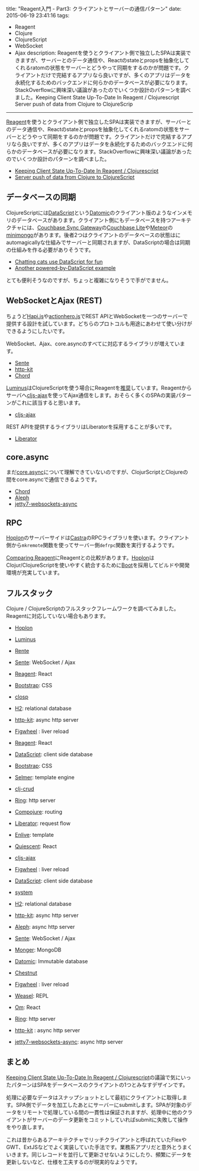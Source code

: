 title: "Reagent入門 - Part3: クライアントとサーバーの通信パターン"
date: 2015-06-19 23:41:16
tags:
 - Reagent
 - Clojure
 - ClojureScript
 - WebSocket
 - Ajax
description: Reagentを使うとクライアント側で独立したSPAは実装できますが、サーバーとのデータ通信や、Reactのstateとpropsを抽象化してくれるratomの状態をサーバーとどうやって同期をするのかが問題です。クライアントだけで完結するアプリなら良いですが、多くのアプリはデータを永続化するためのバックエンドに何らかのデータベースが必要になります。StackOverflowに興味深い議論があったのでいくつか設計のパターンを調べました。Keeping Client State Up-To-Date In Reagent / Clojurescript Server push of data from Clojure to ClojureScrip
---

[Reagent](https://github.com/reagent-project/reagent)を使うとクライアント側で独立したSPAは実装できますが、サーバーとのデータ通信や、Reactのstateとpropsを抽象化してくれるratomの状態をサーバーとどうやって同期をするのかが問題です。クライアントだけで完結するアプリなら良いですが、多くのアプリはデータを永続化するためのバックエンドに何らかのデータベースが必要になります。StackOverflowに興味深い議論があったのでいくつか設計のパターンを調べました。


* [Keeping Client State Up-To-Date In Reagent / Clojurescript](http://stackoverflow.com/questions/27159921/keeping-client-state-up-to-date-in-reagent-clojurescript)
* [Server push of data from Clojure to ClojureScript](http://stackoverflow.com/questions/21823002/server-push-of-data-from-clojure-to-clojurescript)


<!-- more -->

## データベースの同期

ClojureScriptには[DataScript](https://github.com/tonsky/datascript)という[Datomic](http://www.datomic.com/)のクライアント版のようなインメモリのデータベースがあります。クライアント側にもデータベースを持つアーキテクチャには、[Couchbase Sync Gateway](https://github.com/couchbase/sync_gateway)の[Couchbase Lite](https://github.com/couchbase/couchbase-lite-ios)や[Meteor](https://www.meteor.com/)の[minimongo](https://www.meteor.com/mini-databases)があります。後者2つはクライアントのデータベースの状態はにautomagicallyな仕組みでサーバーと同期されますが、DataScriptの場合は同期の仕組みを作る必要がありそうです。

* [Chatting cats use DataScript for fun](http://tonsky.me/blog/datascript-chat/)
* [Another powered-by-DataScript example](http://tonsky.me/blog/acha-acha/)

とても便利そうなのですが、ちょっと複雑になりそうで手がでません。


## WebSocketとAjax (REST)

ちょうど[Hapi.js](http://hapijs.com/)や[actionhero.js](http://www.actionherojs.com/)でREST APIとWebSocketを一つのサーバーで提供する設計を試しています。どちらのプロトコルも用途にあわせて使い分けができるようにしたいです。

WebSocket、Ajax、core.asyncのすべてに対応するライブラリが増えています。

* [Sente](https://github.com/ptaoussanis/sente)
* [http-kit](http://www.http-kit.org/)
* [Chord](https://github.com/james-henderson/chord)


[Luminus](http://www.luminusweb.net/)はClojureScriptを使う場合にReagentを[推奨](http://www.luminusweb.net/docs/clojurescript.md#reagent)しています。Reagentからサーバへ[cljs-ajax](https://github.com/JulianBirch/cljs-ajax)を使ってAjax通信をします。おそらく多くのSPAの実装パターンがこれに該当すると思います。

* [cljs-ajax](https://github.com/JulianBirch/cljs-ajax)

REST APIを提供するライブラリはLiberatorを採用することが多いです。

* [Liberator](http://clojure-liberator.github.io/liberator/)


## core.async

まだ[core.async](https://github.com/clojure/core.async)について理解できていないのですが、ClojurScriptとClojureの間をcore.asyncで通信できるようです。

* [Chord](https://github.com/james-henderson/chord)
* [Aleph](https://github.com/ztellman/aleph)
* [jetty7-websockets-async](https://github.com/lynaghk/jetty7-websockets-async)


## RPC

[Hoplon](http://hoplon.io/)のサーバーサイドは[Castra](https://github.com/tailrecursion/castra)のRPCライブラリを使います。クライアント側から`mkremote`関数を使ってサーバー側`defrpc`関数を実行するようです。

[Comparing Reagent](http://hoplon.discoursehosting.net/t/comparing-reagent/393)にReagentとの比較があります。[Hoplon](http://hoplon.io/)はClojur/ClojureScriptを使いやすく統合するために[Boot](https://github.com/boot-clj/boot)を採用してビルドや開発環境が充実しています。
 

## フルスタック

Clojure / ClojureScriptのフルスタックフレームワークを調べてみました。Reagentに対応していない場合もあります。

* [Hoplon](http://hoplon.io/)
* [Luminus](http://www.luminusweb.net/)

* [Rente](https://github.com/enterlab/rente)
 * [Sente](https://github.com/ptaoussanis/sente): WebSocket / Ajax
 * [Reagent](https://github.com/reagent-project/reagent): React
 * [Bootstrap](http://getbootstrap.com/): CSS

* [closp](https://github.com/sveri/closp)
 * [H2](http://www.h2database.com/html/main.html): relational database
 * [http-kit](http://www.http-kit.org/): async http server
 * [Figwheel](https://github.com/bhauman/lein-figwheel) : liver reload
 * [Reagent](https://github.com/reagent-project/reagent): React
 * [DataScript](https://github.com/tonsky/datascript): client side database
 * [Bootstrap](http://getbootstrap.com/): CSS
 * [Selmer](https://github.com/yogthos/Selmer): template engine

* [clj-crud](https://github.com/thegeez/clj-crud)
 * [Ring](https://github.com/ring-clojure/ring): http server
 * [Compojure](https://github.com/weavejester/compojure): routing
 * [Liberator](http://clojure-liberator.github.io/liberator/): request flow
 * [Enlive](https://github.com/cgrand/enlive): template
 * [Quiescent](https://github.com/levand/quiescent): React
 * [cljs-ajax](https://github.com/JulianBirch/cljs-ajax)
 * [Figwheel](https://github.com/bhauman/lein-figwheel) : liver reload
 * [DataScript](https://github.com/tonsky/datascript): client side database

* [system](https://github.com/danielsz/system)
 * [H2](http://www.h2database.com/html/main.html): relational database
 * [http-kit](http://www.http-kit.org/): async http server
 * [Aleph](https://github.com/ztellman/aleph): async http server
 * [Sente](https://github.com/ptaoussanis/sente): WebSocket / Ajax
 * [Monger](http://clojuremongodb.info/): MongoDB
 * [Datomic](http://www.datomic.com/): Immutable database

* [Chestnut](https://github.com/plexus/chestnut)
 * [Figwheel](https://github.com/bhauman/lein-figwheel) : liver reload
 * [Weasel](https://github.com/tomjakubowski/weasel): REPL
 * [Om](https://github.com/omcljs/om): React
 * [Ring](https://github.com/ring-clojure/ring): http server
 * [http-kit](http://www.http-kit.org/) : async http server
 * [jetty7-websockets-async](https://github.com/lynaghk/jetty7-websockets-async): async http server


## まとめ

[Keeping Client State Up-To-Date In Reagent / Clojurescript](http://stackoverflow.com/questions/27159921/keeping-client-state-up-to-date-in-reagent-clojurescript)の議論で気にいったパターンはSPAをデータベースのクライアントの1つとみなすデザインです。


処理に必要なデータはスナップショットとして最初にクライアントに取得します。SPA側でデータを加工したあとにサーバーにsubmitします。SPAが対象のデータをリモートで処理している間の一貫性は保証されますが、処理中に他のクライアントがサーバーのデータ更新をコミットしていればsubmitに失敗して操作をやり直します。

これは昔からあるアーキテクチャでリッチクライアントと呼ばれていたFlexやGWT、ExtJSなどでよく実装していた手法です。業務系アプリだと意外とうまくいきます。同じレコードを並行して更新させないようにしたり、頻繁にデータを更新しないなど、仕様を工夫するのが現実的なようです。
